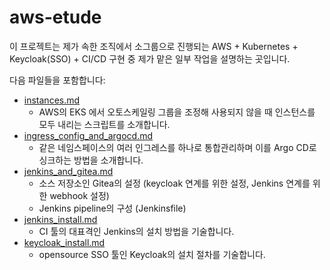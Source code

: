 # aws-etude 

이 프로젝트는 제가 속한 조직에서 소그룹으로 진행되는 AWS + Kubernetes + Keycloak(SSO) + CI/CD 구현 중 제가 맡은 일부 작업을 설명하는 곳입니다.

다음 파일들을 포함합니다:

- [instances.md](https://github.com/anabaral/aws-etude/blob/master/instances.md)
  + AWS의 EKS 에서 오토스케일링 그룹을 조정해 사용되지 않을 때 인스턴스를 모두 내리는 스크립트를 소개합니다.
- [ingress_config_and_argocd.md](https://github.com/anabaral/aws-etude/blob/master/ingress_config_and_argocd.md)
  + 같은 네임스페이스의 여러 인그레스를 하나로 통합관리하며 이를 Argo CD로 싱크하는 방법을 소개합니다.
- [jenkins_and_gitea.md](https://github.com/anabaral/aws-etude/blob/master/jenkins_and_gitea.md)
  + 소스 저장소인 Gitea의 설정 (keycloak 연계를 위한 설정, Jenkins 연계를 위한 webhook 설정)
  + Jenkins pipeline의 구성 (Jenkinsfile)
- [jenkins_install.md](https://github.com/anabaral/aws-etude/blob/master/jenkins_install.md)
  + CI 툴의 대표격인 Jenkins의 설치 방법을 기술합니다.
- [keycloak_install.md](https://github.com/anabaral/aws-etude/blob/master/keycloak_install.md)
  + opensource SSO 툴인 Keycloak의 설치 절차를 기술합니다.
